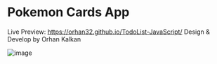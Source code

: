 <h1>Pokemon Cards App</h1>

Live Preview: https://orhan32.github.io/TodoList-JavaScript/
Design & Develop by Orhan Kalkan

![image](https://user-images.githubusercontent.com/45071936/166590425-8136d73e-e79c-4e0a-b70d-14cb25c4adc6.png)
